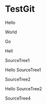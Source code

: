 # TestGit

Hello

World

Go

Hell

SourceTree1

Hello SourceTree1

SourceTree2

Hello SourceTree2

SourceTree4